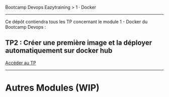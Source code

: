 Bootcamp Devops Eazytraining > 1 · Docker

----------

Ce dépôt contiendra tous les TP concernant le module 1 - Docker du Bootcamp Devops : 

## TP2 : Créer une première image et la déployer automatiquement sur docker hub

[Accéder au TP](./tp2/)

----

# Autres Modules (WIP)
